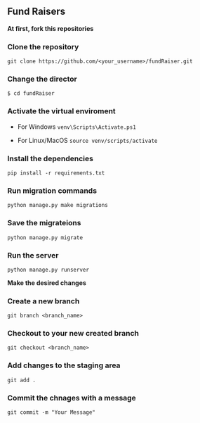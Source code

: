 ## Fund Raisers

**At first, fork this repositories**


### Clone the repository 
`git clone https://github.com/<your_username>/fundRaiser.git`

### Change the director
`$ cd fundRaiser`

### Activate the virtual enviroment
+ For Windows
`venv\Scripts\Activate.ps1`

+ For Linux/MacOS
`source venv/scripts/activate`

### Install the dependencies
`pip install -r requirements.txt`

### Run migration commands
`python manage.py make migrations`

### Save the migrateions
`python manage.py migrate`

### Run the server
`python manage.py runserver`

**Make the desired changes**

### Create a new branch
`git branch <branch_name>`

### Checkout to your new created branch
`git checkout <branch_name>`

### Add changes to the staging area
`git add .`

### Commit the chnages with a message
`git commit -m "Your Message"`

